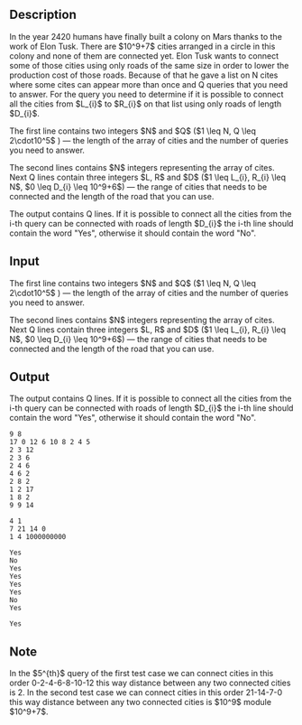 ## Description

<div><p>In the year 2420 humans have finally built a colony on Mars thanks to the work of Elon Tusk. There are $10^9+7$ cities arranged in a circle in this colony and none of them are connected yet. Elon Tusk wants to connect some of those cities using only roads of the same size in order to lower the production cost of those roads. Because of that he gave a list on N cites where some cites can appear more than once and Q queries that you need to answer. For the query you need to determine if it is possible to connect all the cities from $L_{i}$ to $R_{i}$ on that list using only roads of length $D_{i}$. </p></div><div class="input-specification"><p>The first line contains two integers $N$ and $Q$ ($1 \leq N, Q \leq 2\cdot10^5$ ) — the length of the array of cities and the number of queries you need to answer. </p><p>The second lines contains $N$ integers representing the array of cites. Next Q lines contain three integers $L, R$ and $D$ ($1 \leq L_{i}, R_{i} \leq N$, $0 \leq D_{i} \leq 10^9+6$) — the range of cities that needs to be connected and the length of the road that you can use. </p></div><div class="output-specification"><p>The output contains Q lines. If it is possible to connect all the cities from the i-th query can be connected with roads of length $D_{i}$ the i-th line should contain the word "Yes", otherwise it should contain the word "No". </p></div>

## Input

<p>The first line contains two integers $N$ and $Q$ ($1 \leq N, Q \leq 2\cdot10^5$ ) — the length of the array of cities and the number of queries you need to answer. </p><p>The second lines contains $N$ integers representing the array of cites. Next Q lines contain three integers $L, R$ and $D$ ($1 \leq L_{i}, R_{i} \leq N$, $0 \leq D_{i} \leq 10^9+6$) — the range of cities that needs to be connected and the length of the road that you can use. </p>

## Output

<p>The output contains Q lines. If it is possible to connect all the cities from the i-th query can be connected with roads of length $D_{i}$ the i-th line should contain the word "Yes", otherwise it should contain the word "No". </p>





```input1
9 8
17 0 12 6 10 8 2 4 5
2 3 12
2 3 6
2 4 6
4 6 2
2 8 2
1 2 17
1 8 2
9 9 14
```




```input2
4 1
7 21 14 0
1 4 1000000000
```




```output1
Yes
No
Yes
Yes
Yes
Yes
No
Yes
```




```output2
Yes
```



## Note

<p>In the $5^{th}$ query of the first test case we can connect cities in this order 0-2-4-6-8-10-12 this way distance between any two connected cities is 2. In the second test case we can connect cities in this order 21-14-7-0 this way distance between any two connected cities is $10^9$ module $10^9+7$. </p>
